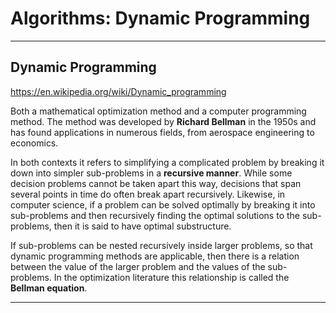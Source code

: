 # Algorithms: Dynamic Programming

---

## Dynamic Programming

<https://en.wikipedia.org/wiki/Dynamic_programming>

Both a mathematical optimization method and a computer programming method. The method was developed by **Richard Bellman** in the 1950s and has found applications in numerous fields, from aerospace engineering to economics.

In both contexts it refers to simplifying a complicated problem by breaking it down into simpler sub-problems in a **recursive manner**. While some decision problems cannot be taken apart this way, decisions that span several points in time do often break apart recursively. Likewise, in computer science, if a problem can be solved optimally by breaking it into sub-problems and then recursively finding the optimal solutions to the sub-problems, then it is said to have optimal substructure.

If sub-problems can be nested recursively inside larger problems, so that dynamic programming methods are applicable, then there is a relation between the value of the larger problem and the values of the sub-problems. In the optimization literature this relationship is called the **Bellman equation**.

---

